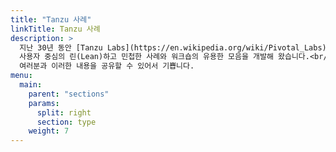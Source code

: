 ```yaml
---
title: "Tanzu 사례"
linkTitle: Tanzu 사례
description: >
  지난 30년 동안 [Tanzu Labs](https://en.wikipedia.org/wiki/Pivotal_Labs)는<br/>
  사용자 중심의 린(Lean)하고 민첩한 사례와 워크숍의 유용한 모음을 개발해 왔습니다.<br/><br/>
  여러분과 이러한 내용을 공유할 수 있어서 기쁩니다.
menu:
  main:
    parent: "sections"
    params:
      split: right
      section: type
    weight: 7
---
```

